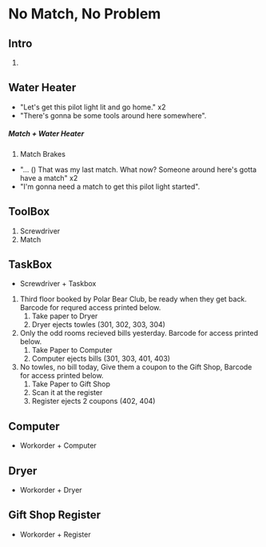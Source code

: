 # No Match, No Problem

## Intro
1. 

## Water Heater
* "Let's get this pilot light lit and go home." x2
* "There's gonna be some tools around here somewhere".
##### Match + Water Heater
1. Match Brakes
* "... () That was my last match. What now? Someone around here's gotta have a match" x2
* "I'm gonna need a match to get this pilot light started".

## ToolBox
1. Screwdriver
1. Match

## TaskBox
* Screwdriver + Taskbox
1. Third floor booked by Polar Bear Club, be ready when they get back. Barcode for requred access printed below.
    1. Take paper to Dryer
    1. Dryer ejects towles (301, 302, 303, 304)
1. Only the odd rooms recieved bills yesterday. Barcode for access printed below.
    1. Take Paper to Computer
    1. Computer ejects bills (301, 303, 401, 403)
1. No towles, no bill today, Give them a coupon to the Gift Shop, Barcode for access printed below.
    1. Take Paper to Gift Shop
    1. Scan it at the register
    1. Register ejects 2 coupons (402, 404)


## Computer
* Workorder + Computer

## Dryer
* Workorder + Dryer

## Gift Shop Register
* Workorder + Register